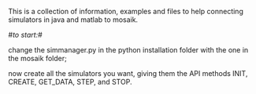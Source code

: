 This is a collection of information, examples and files to help connecting simulators in java and matlab to mosaik.

#*to start:*#

change the simmanager.py in the python installation folder with the one in the mosaik folder;

now create all the simulators you want, giving them the API methods INIT, CREATE, GET_DATA, STEP, and STOP.
